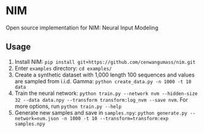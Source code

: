 # NIM
Open source implementation for NIM: Neural Input Modeling

## Usage

1. Install NIM: `pip install git+https://github.com/cenwangumass/nim.git`
2. Enter `examples` directory: `cd examples/`
3. Create a synthetic dataset with 1,000 length 100 sequences and values are sampled from i.i.d. Gamma: `python create_data.py -n 1000 -t 10 data`
4. Train the neural network: `python train.py --network nvm --hidden-size 32 --data data.npy --transform transform:log_nvm --save nvm`. For more options, run `python train.py --help`
5. Generate new samples and save in `samples.npy`: `python generate.py --network=nvm.json -n 1000 -t 10 --transform=transform:exp samples.npy`
